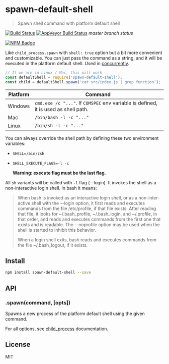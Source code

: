 # spawn-default-shell

> Spawn shell command with platform default shell

[![Build Status](https://travis-ci.org/kimmobrunfeldt/spawn-default-shell.svg?branch=master)](https://travis-ci.org/kimmobrunfeldt/spawn-default-shell) [![AppVeyor Build Status](https://ci.appveyor.com/api/projects/status/github/kimmobrunfeldt/spawn-default-shell?branch=master&svg=true)](https://ci.appveyor.com/project/kimmobrunfeldt/spawn-default-shell) *master branch status*

[![NPM Badge](https://nodei.co/npm/spawn-default-shell.png?downloads=true)](https://www.npmjs.com/package/spawn-default-shell)

Like `child_process.spawn` with `shell: true` option but a bit more
convenient and customizable. You can just pass the command as a string,
and it will be executed in the platform default shell. Used in [concurrently](https://github.com/kimmobrunfeldt/concurrently).

```js
// If we are in Linux / Mac, this will work
const defaultShell = require('spawn-default-shell');
const child = defaultShell.spawn('cat src/index.js | grep function');
```

Platform | Command
---------|----------
Windows  | `cmd.exe /c "..."`. If `COMSPEC` env variable is defined, it is used as shell path.
Mac      | `/bin/bash -l -c "..."`
Linux    | `/bin/sh -l -c "..."`

You can always override the shell path by defining these two environment variables:

* `SHELL=/bin/zsh`
* `SHELL_EXECUTE_FLAGS=-l -c`

    **Warning: execute flag must be the last flag.**

All `sh` variants will be called with `-l` flag (--login). It invokes the shell
as a non-interactive login shell. In bash it means:

> When bash is invoked as an interactive login shell, or as a non-inter-
> active shell with the --login option, it first reads and executes commands
> from the file /etc/profile, if that file exists. After reading
> that file, it looks for ~/.bash_profile, ~/.bash_login, and ~/.profile,
> in that order, and reads and executes commands from the first one that
> exists and is readable. The --noprofile option may be used when the
> shell is started to inhibit this behavior.
>
> When  a  login  shell  exits, bash reads and executes commands from the
> file ~/.bash_logout, if it exists.

## Install

```bash
npm install spawn-default-shell --save
```

## API

### .spawn(command, [opts])

Spawns a new process of the platform default shell using the given command.

For all options, see [child_process](https://nodejs.org/api/child_process.html#child_process_child_process_spawn_command_args_options)
documentation.

## License

MIT
